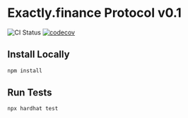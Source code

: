 # Exactly.finance Protocol v0.1

![CI Status](https://github.com/exactly-finance/protocol/actions/workflows/main.yml/badge.svg)
[![codecov](https://codecov.io/gh/exactly-finance/protocol/branch/main/graph/badge.svg?token=qYngTpvXBT)](https://codecov.io/gh/exactly-finance/protocol)

## Install Locally

```bash
npm install
```

## Run Tests

```bash
npx hardhat test
```
